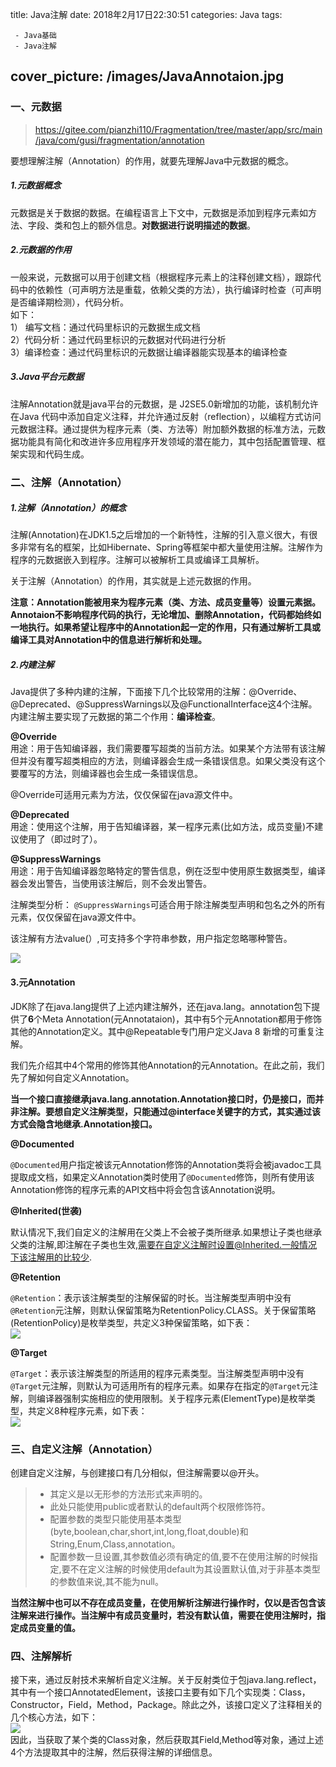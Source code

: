 title:  Java注解
date: 2018年2月17日22:30:51
categories: Java
tags: 

	 - Java基础
	 - Java注解
cover_picture: /images/JavaAnnotaion.jpg
---
### 一、元数据

> https://gitee.com/pianzhi110/Fragmentation/tree/master/app/src/main/java/com/gusi/fragmentation/annotation

要想理解注解（Annotation）的作用，就要先理解Java中元数据的概念。

##### 1.元数据概念

元数据是关于数据的数据。在编程语言上下文中，元数据是添加到程序元素如方法、字段、类和包上的额外信息。**对数据进行说明描述的数据**。

##### 2.元数据的作用

一般来说，元数据可以用于创建文档（根据程序元素上的注释创建文档），跟踪代码中的依赖性（可声明方法是重载，依赖父类的方法），执行编译时检查（可声明是否编译期检测），代码分析。  
如下：  
1） 编写文档：通过代码里标识的元数据生成文档　　  
2）代码分析：通过代码里标识的元数据对代码进行分析　　  
3）编译检查：通过代码里标识的元数据让编译器能实现基本的编译检查

##### 3.Java平台元数据

注解Annotation就是java平台的元数据，是 J2SE5.0新增加的功能，该机制允许在Java 代码中添加自定义注释，并允许通过反射（reflection），以编程方式访问元数据注释。通过提供为程序元素（类、方法等）附加额外数据的标准方法，元数据功能具有简化和改进许多应用程序开发领域的潜在能力，其中包括配置管理、框架实现和代码生成。

### 二、注解（Annotation）

##### 1.注解（Annotation）的概念

注解\(Annotation\)在JDK1.5之后增加的一个新特性，注解的引入意义很大，有很多非常有名的框架，比如Hibernate、Spring等框架中都大量使用注解。注解作为程序的元数据嵌入到程序。注解可以被解析工具或编译工具解析。

关于注解（Annotation）的作用，其实就是上述元数据的作用。

**注意：Annotation能被用来为程序元素（类、方法、成员变量等）设置元素据。Annotaion不影响程序代码的执行，无论增加、删除Annotation，代码都始终如一地执行。如果希望让程序中的Annotation起一定的作用，只有通过解析工具或编译工具对Annotation中的信息进行解析和处理。**

##### 2.内建注解

Java提供了多种内建的注解，下面接下几个比较常用的注解：@Override、@Deprecated、@SuppressWarnings以及@FunctionalInterface这4个注解。内建注解主要实现了元数据的第二个作用：**编译检查**。

**@Override**  
用途：用于告知编译器，我们需要覆写超类的当前方法。如果某个方法带有该注解但并没有覆写超类相应的方法，则编译器会生成一条错误信息。如果父类没有这个要覆写的方法，则编译器也会生成一条错误信息。

@Override可适用元素为方法，仅仅保留在java源文件中。

**@Deprecated**  
用途：使用这个注解，用于告知编译器，某一程序元素\(比如方法，成员变量\)不建议使用了（即过时了）。  

**@SuppressWarnings**  
用途：用于告知编译器忽略特定的警告信息，例在泛型中使用原生数据类型，编译器会发出警告，当使用该注解后，则不会发出警告。

注解类型分析： `@SuppressWarnings`可适合用于除注解类型声明和包名之外的所有元素，仅仅保留在java源文件中。

该注解有方法value\(）,可支持多个字符串参数，用户指定忽略哪种警告。

![](http://upload-images.jianshu.io/upload_images/3985563-24e39cdaf0d62c75.png?imageMogr2/auto-orient/strip|imageView2/2/w/1240)

#### 3.元Annotation

JDK除了在java.lang提供了上述内建注解外，还在java.lang。annotation包下提供了**6**个Meta Annotation\(元Annotataion\)，其中有5个元Annotation都用于修饰其他的Annotation定义。其中@Repeatable专门用户定义Java 8 新增的可重复注解。

我们先介绍其中4个常用的修饰其他Annotation的元Annotation。在此之前，我们先了解如何自定义Annotation。

**当一个接口直接继承java.lang.annotation.Annotation接口时，仍是接口，而并非注解。要想自定义注解类型，只能通过@interface关键字的方式，其实通过该方式会隐含地继承.Annotation接口。**

**@Documented**

`@Documented`用户指定被该元Annotation修饰的Annotation类将会被javadoc工具提取成文档，如果定义Annotation类时使用了`@Documented`修饰，则所有使用该Annotation修饰的程序元素的API文档中将会包含该Annotation说明。

**@Inherited(世袭)**

默认情况下,我们自定义的注解用在父类上不会被子类所继承.如果想让子类也继承父类的注解,即注解在子类也生效,需要在自定义注解时设置@Inherited.一般情况下该注解用的比较少.

**@Retention**

`@Retention`：表示该注解类型的注解保留的时长。当注解类型声明中没有`@Retention`元注解，则默认保留策略为RetentionPolicy.CLASS。关于保留策略\(RetentionPolicy\)是枚举类型，共定义3种保留策略，如下表：  
![](http://upload-images.jianshu.io/upload_images/3985563-828fe68fcdf834b4.png?imageMogr2/auto-orient/strip|imageView2/2/w/1240)

**@Target**

`@Target`：表示该注解类型的所适用的程序元素类型。当注解类型声明中没有`@Target`元注解，则默认为可适用所有的程序元素。如果存在指定的`@Target`元注解，则编译器强制实施相应的使用限制。关于程序元素\(ElementType\)是枚举类型，共定义8种程序元素，如下表：  
![](http://upload-images.jianshu.io/upload_images/3985563-7b457df2143fa5dd.png?imageMogr2/auto-orient/strip|imageView2/2/w/1240)

### 三、自定义注解（Annotation）

创建自定义注解，与创建接口有几分相似，但注解需要以@开头。

> - 其定义是以无形参的方法形式来声明的。
> - 此处只能使用public或者默认的default两个权限修饰符。
> - 配置参数的类型只能使用基本类型(byte,boolean,char,short,int,long,float,double)和String,Enum,Class,annotation。
> - 配置参数一旦设置,其参数值必须有确定的值,要不在使用注解的时候指定,要不在定义注解的时候使用default为其设置默认值,对于非基本类型的参数值来说,其不能为null。

**当然注解中也可以不存在成员变量，在使用解析注解进行操作时，仅以是否包含该注解来进行操作。当注解中有成员变量时，若没有默认值，需要在使用注解时，指定成员变量的值。**

### 四、注解解析

接下来，通过反射技术来解析自定义注解。关于反射类位于包java.lang.reflect，其中有一个接口AnnotatedElement，该接口主要有如下几个实现类：Class，Constructor，Field，Method，Package。除此之外，该接口定义了注释相关的几个核心方法，如下：  
![](http://upload-images.jianshu.io/upload_images/3985563-4077bbaef5b27a4b.png?imageMogr2/auto-orient/strip|imageView2/2/w/1240)  
因此，当获取了某个类的Class对象，然后获取其Field,Method等对象，通过上述4个方法提取其中的注解，然后获得注解的详细信息。